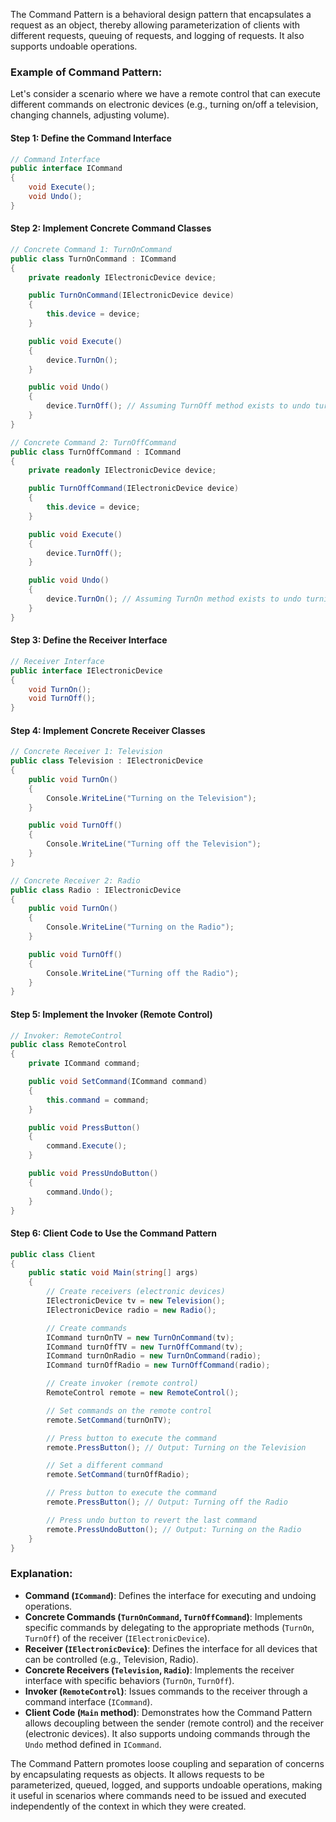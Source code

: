 The Command Pattern is a behavioral design pattern that encapsulates a request as an object, thereby allowing parameterization of clients with different requests, queuing of requests, and logging of requests. It also supports undoable operations.

### Example of Command Pattern:

Let's consider a scenario where we have a remote control that can execute different commands on electronic devices (e.g., turning on/off a television, changing channels, adjusting volume).

#### Step 1: Define the Command Interface

```csharp
// Command Interface
public interface ICommand
{
    void Execute();
    void Undo();
}
```

#### Step 2: Implement Concrete Command Classes

```csharp
// Concrete Command 1: TurnOnCommand
public class TurnOnCommand : ICommand
{
    private readonly IElectronicDevice device;

    public TurnOnCommand(IElectronicDevice device)
    {
        this.device = device;
    }

    public void Execute()
    {
        device.TurnOn();
    }

    public void Undo()
    {
        device.TurnOff(); // Assuming TurnOff method exists to undo turning on
    }
}

// Concrete Command 2: TurnOffCommand
public class TurnOffCommand : ICommand
{
    private readonly IElectronicDevice device;

    public TurnOffCommand(IElectronicDevice device)
    {
        this.device = device;
    }

    public void Execute()
    {
        device.TurnOff();
    }

    public void Undo()
    {
        device.TurnOn(); // Assuming TurnOn method exists to undo turning off
    }
}
```

#### Step 3: Define the Receiver Interface

```csharp
// Receiver Interface
public interface IElectronicDevice
{
    void TurnOn();
    void TurnOff();
}
```

#### Step 4: Implement Concrete Receiver Classes

```csharp
// Concrete Receiver 1: Television
public class Television : IElectronicDevice
{
    public void TurnOn()
    {
        Console.WriteLine("Turning on the Television");
    }

    public void TurnOff()
    {
        Console.WriteLine("Turning off the Television");
    }
}

// Concrete Receiver 2: Radio
public class Radio : IElectronicDevice
{
    public void TurnOn()
    {
        Console.WriteLine("Turning on the Radio");
    }

    public void TurnOff()
    {
        Console.WriteLine("Turning off the Radio");
    }
}
```

#### Step 5: Implement the Invoker (Remote Control)

```csharp
// Invoker: RemoteControl
public class RemoteControl
{
    private ICommand command;

    public void SetCommand(ICommand command)
    {
        this.command = command;
    }

    public void PressButton()
    {
        command.Execute();
    }

    public void PressUndoButton()
    {
        command.Undo();
    }
}
```

#### Step 6: Client Code to Use the Command Pattern

```csharp
public class Client
{
    public static void Main(string[] args)
    {
        // Create receivers (electronic devices)
        IElectronicDevice tv = new Television();
        IElectronicDevice radio = new Radio();

        // Create commands
        ICommand turnOnTV = new TurnOnCommand(tv);
        ICommand turnOffTV = new TurnOffCommand(tv);
        ICommand turnOnRadio = new TurnOnCommand(radio);
        ICommand turnOffRadio = new TurnOffCommand(radio);

        // Create invoker (remote control)
        RemoteControl remote = new RemoteControl();

        // Set commands on the remote control
        remote.SetCommand(turnOnTV);

        // Press button to execute the command
        remote.PressButton(); // Output: Turning on the Television

        // Set a different command
        remote.SetCommand(turnOffRadio);

        // Press button to execute the command
        remote.PressButton(); // Output: Turning off the Radio

        // Press undo button to revert the last command
        remote.PressUndoButton(); // Output: Turning on the Radio
    }
}
```

### Explanation:

- **Command (`ICommand`)**: Defines the interface for executing and undoing operations.
- **Concrete Commands (`TurnOnCommand`, `TurnOffCommand`)**: Implements specific commands by delegating to the appropriate methods (`TurnOn`, `TurnOff`) of the receiver (`IElectronicDevice`).
- **Receiver (`IElectronicDevice`)**: Defines the interface for all devices that can be controlled (e.g., Television, Radio).
- **Concrete Receivers (`Television`, `Radio`)**: Implements the receiver interface with specific behaviors (`TurnOn`, `TurnOff`).
- **Invoker (`RemoteControl`)**: Issues commands to the receiver through a command interface (`ICommand`).
- **Client Code (`Main` method)**: Demonstrates how the Command Pattern allows decoupling between the sender (remote control) and the receiver (electronic devices). It also supports undoing commands through the `Undo` method defined in `ICommand`.

The Command Pattern promotes loose coupling and separation of concerns by encapsulating requests as objects. It allows requests to be parameterized, queued, logged, and supports undoable operations, making it useful in scenarios where commands need to be issued and executed independently of the context in which they were created.
